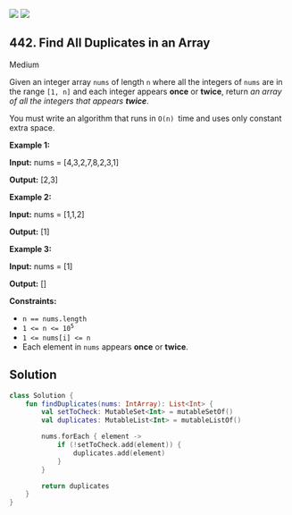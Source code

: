 [![](https://img.shields.io/github/stars/javadev/LeetCode-in-Kotlin?label=Stars&style=flat-square)](https://github.com/javadev/LeetCode-in-Kotlin)
[![](https://img.shields.io/github/forks/javadev/LeetCode-in-Kotlin?label=Fork%20me%20on%20GitHub%20&style=flat-square)](https://github.com/javadev/LeetCode-in-Kotlin/fork)

## 442\. Find All Duplicates in an Array

Medium

Given an integer array `nums` of length `n` where all the integers of `nums` are in the range `[1, n]` and each integer appears **once** or **twice**, return _an array of all the integers that appears **twice**_.

You must write an algorithm that runs in `O(n) `time and uses only constant extra space.

**Example 1:**

**Input:** nums = [4,3,2,7,8,2,3,1]

**Output:** [2,3]

**Example 2:**

**Input:** nums = [1,1,2]

**Output:** [1]

**Example 3:**

**Input:** nums = [1]

**Output:** []

**Constraints:**

*   `n == nums.length`
*   <code>1 <= n <= 10<sup>5</sup></code>
*   `1 <= nums[i] <= n`
*   Each element in `nums` appears **once** or **twice**.

## Solution

```kotlin
class Solution {
    fun findDuplicates(nums: IntArray): List<Int> {
        val setToCheck: MutableSet<Int> = mutableSetOf()
        val duplicates: MutableList<Int> = mutableListOf()

        nums.forEach { element ->
            if (!setToCheck.add(element)) {
                duplicates.add(element)
            }
        }

        return duplicates
    }
}
```